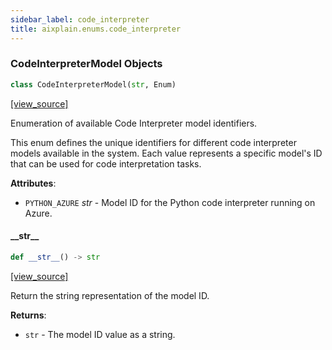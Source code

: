 ```yaml
---
sidebar_label: code_interpreter
title: aixplain.enums.code_interpreter
---
```


### CodeInterpreterModel Objects

```python
class CodeInterpreterModel(str, Enum)
```

[[view_source]](https://github.com/aixplain/aiXplain/blob/main/aixplain/enums/code_interpreter.py#L4)

Enumeration of available Code Interpreter model identifiers.

This enum defines the unique identifiers for different code interpreter models
available in the system. Each value represents a specific model&#x27;s ID that can
be used for code interpretation tasks.

**Attributes**:

- `PYTHON_AZURE` _str_ - Model ID for the Python code interpreter running on Azure.

#### \_\_str\_\_

```python
def __str__() -> str
```

[[view_source]](https://github.com/aixplain/aiXplain/blob/main/aixplain/enums/code_interpreter.py#L17)

Return the string representation of the model ID.

**Returns**:

- `str` - The model ID value as a string.


